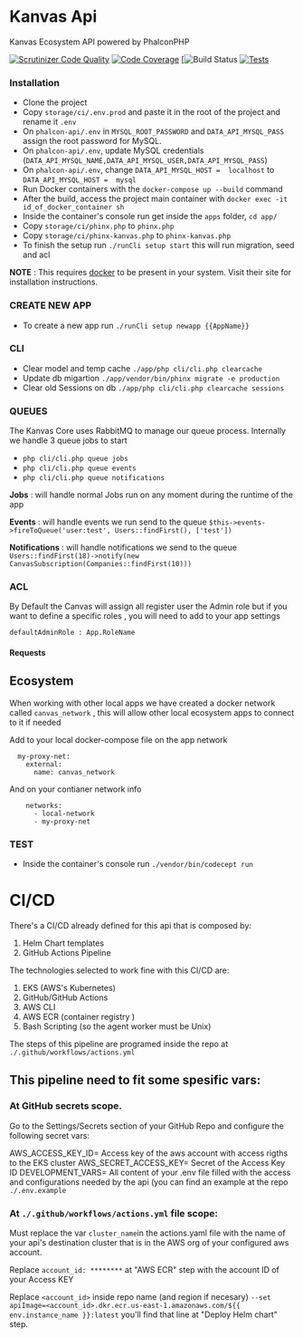 # Kanvas Api
Kanvas Ecosystem API powered by PhalconPHP

[![Scrutinizer Code Quality](https://scrutinizer-ci.com/g/bakaphp/phalcon-api/badges/quality-score.png?b=master)](https://scrutinizer-ci.com/g/bakaphp/phalcon-api/?branch=master)
[![Code Coverage](https://scrutinizer-ci.com/g/bakaphp/phalcon-api/badges/coverage.png?b=master)](https://scrutinizer-ci.com/g/bakaphp/phalcon-api/?branch=master)
[![Build Status](https://github.com/kyanvasu/kanvas-api-template/actions/workflows/actions.yml/badge.svg)
[![Tests](https://github.com/bakaphp/phalcon-api/workflows/Tests/badge.svg?branch=0.2)](https://github.com/kyanvasu/kanvas-api-template/workflows/test.yml/badge.svg)


### Installation
- Clone the project
- Copy `storage/ci/.env.prod` and paste it in the root of the project and rename it `.env`
- On `phalcon-api/.env` in `MYSQL_ROOT_PASSWORD` and `DATA_API_MYSQL_PASS` assign the root password for MySQL.
- On `phalcon-api/.env`, update MySQL credentials (`DATA_API_MYSQL_NAME,DATA_API_MYSQL_USER,DATA_API_MYSQL_PASS`)
- On `phalcon-api/.env`, change `DATA_API_MYSQL_HOST =  localhost` to `DATA_API_MYSQL_HOST =  mysql`
- Run Docker containers with the `docker-compose up --build` command
- After the build, access the project main container with `docker exec -it id_of_docker_container sh`
- Inside the container's console run get inside the `apps` folder, `cd app/`
- Copy `storage/ci/phinx.php` to `phinx.php`
- Copy `storage/ci/phinx-kanvas.php` to `phinx-kanvas.php`
- To finish the setup run `./runCli setup start` this will run migration, seed and acl

**NOTE** : This requires [docker](https://www.docker.com/) to be present in your system. Visit their site for installation instructions.

### CREATE NEW APP

- To create a new app run `./runCli setup newapp {{AppName}}`

### CLI
- Clear model and temp cache `./app/php cli/cli.php clearcache` 
- Update db migartion  `./app/vendor/bin/phinx migrate -e production`
- Clear old Sessions on db  `./app/php cli/cli.php clearcache sessions`

### QUEUES
The Kanvas Core uses RabbitMQ to manage our queue process. Internally we handle 3 queue jobs to start
- `php cli/cli.php queue jobs`
- `php cli/cli.php queue events`
- `php cli/cli.php queue notifications`

**Jobs** : will handle normal Jobs run on any moment during the runtime of the app

**Events** : will handle events we run send to the queue 
  `$this->events->fireToQueue('user:test', Users::findFirst(), ['test'])`

**Notifications** : will handle notifications we send to the queue 
  `Users::findFirst(18)->notify(new CanvasSubscription(Companies::findFirst(10)))`


### ACL
By Default the Canvas will assign all register user the Admin role but if you want to define a specific roles , you will need to add to your app settings

`defaultAdminRole : App.RoleName`

#### Requests

## Ecosystem
When working with other local apps we have created a docker network called `canvas_network` , this will allow other local ecosystem apps to connect to it if needed

Add to your local docker-compose file on the app network

``` 
  my-proxy-net:
    external:
      name: canvas_network
``` 

And on your contianer network info

```
    networks:
      - local-network
      - my-proxy-net
```

### TEST

- Inside the container's console run `./vendor/bin/codecept run` 

# CI/CD

There's a CI/CD already defined for this api that is composed by:
1. Helm Chart templates
2. GitHub Actions Pipeline

The technologies selected to work fine with this CI/CD are:
1. EKS (AWS's Kubernetes)
2. GitHub/GitHub Actions 
3. AWS CLI
4. AWS ECR (container registry )
5. Bash Scripting (so the agent worker must be Unix)


The steps of this pipeline are programed inside the repo at `./.github/workflows/actions.yml`


## This pipeline need to fit some spesific vars: 

### At GitHub secrets scope.
Go to the Settings/Secrets section of your GitHub Repo and configure the following secret vars:

AWS_ACCESS_KEY_ID= Access key of the aws account with access rigths to the EKS cluster
AWS_SECRET_ACCESS_KEY= Secret of the Access Key ID
DEVELOPMENT_VARS= All content of your .env file filled with the access and configurations needed by the api (you can find an example at the repo `./.env.example` 

### At `./.github/workflows/actions.yml` file scope:
Must replace the var `cluster_name`in the actions.yaml file with the name of your api's destination cluster that is in the AWS org of your configured aws account.

Replace `account_id: ********` at "AWS ECR" step with the account ID of your Access KEY

Replace `<account_id>` inside repo name (and region if necesary) `--set apiImage=<account_id>.dkr.ecr.us-east-1.amazonaws.com/${{ env.instance_name }}:latest` you'll find that line at "Deploy Helm chart" step.


